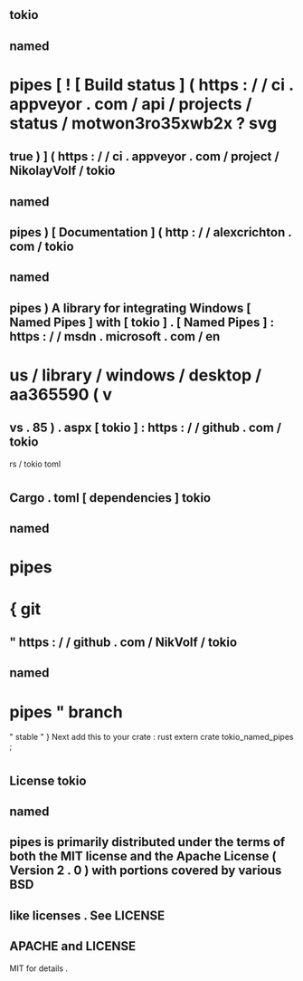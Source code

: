 #
tokio
-
named
-
pipes
[
!
[
Build
status
]
(
https
:
/
/
ci
.
appveyor
.
com
/
api
/
projects
/
status
/
motwon3ro35xwb2x
?
svg
=
true
)
]
(
https
:
/
/
ci
.
appveyor
.
com
/
project
/
NikolayVolf
/
tokio
-
named
-
pipes
)
[
Documentation
]
(
http
:
/
/
alexcrichton
.
com
/
tokio
-
named
-
pipes
)
A
library
for
integrating
Windows
[
Named
Pipes
]
with
[
tokio
]
.
[
Named
Pipes
]
:
https
:
/
/
msdn
.
microsoft
.
com
/
en
-
us
/
library
/
windows
/
desktop
/
aa365590
(
v
=
vs
.
85
)
.
aspx
[
tokio
]
:
https
:
/
/
github
.
com
/
tokio
-
rs
/
tokio
toml
#
Cargo
.
toml
[
dependencies
]
tokio
-
named
-
pipes
=
{
git
=
"
https
:
/
/
github
.
com
/
NikVolf
/
tokio
-
named
-
pipes
"
branch
=
"
stable
"
}
Next
add
this
to
your
crate
:
rust
extern
crate
tokio_named_pipes
;
#
License
tokio
-
named
-
pipes
is
primarily
distributed
under
the
terms
of
both
the
MIT
license
and
the
Apache
License
(
Version
2
.
0
)
with
portions
covered
by
various
BSD
-
like
licenses
.
See
LICENSE
-
APACHE
and
LICENSE
-
MIT
for
details
.
